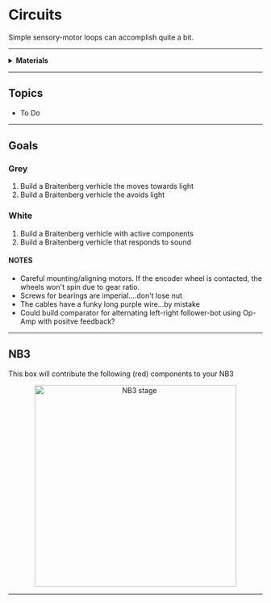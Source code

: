 # Circuits

Simple sensory-motor loops can accomplish quite a bit.

----

<details><summary><b>Materials</b></summary><p>

Contents|Level|Description| # |Data|Link|
:-------|:---:|:----------|:-:|:--:|:--:|
Caster|01|¾” metal ball caster|1|[-D-](https://www.pololu.com/product/955)|[-L-](https://www.hobbytronics.co.uk/ball-caster-metal?keyword=caster)
Spacer|01|NB3 spacer 3 mm spacer for mounting ball caster|5|[-D-](NB3_spacer)|[-L-](VK)

</p></details>

----

## Topics

- To Do

----

## Goals

### Grey

1. Build a Braitenberg verhicle the moves towards light
2. Build a Braitenberg verhicle the avoids light

### White

1. Build a Braitenberg verhicle with active components
2. Build a Braitenberg verhicle that responds to sound


#### NOTES

- Careful mounting/aligning motors. If the encoder wheel is contacted, the wheels won't spin due to gear ratio.
- Screws for bearings are imperial....don't lose nut
- The cables have a funky long purple wire...by mistake
- Could build comparator for alternating left-right follower-bot using Op-Amp with positve feedback?

----

## NB3

This box will contribute the following (red) components to your NB3

<p align="center">
<img src="_data/images/NB3_circuits.png" alt="NB3 stage" width="400" height="400">
<p>

----
